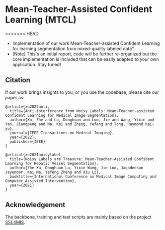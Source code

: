 # Mean-Teacher-Assisted Confident Learning (MTCL)
<<<<<<< HEAD
- Implementation of our work Mean-Teacher-assisted Confident Learning for learning segmentation from mixed-quality labeled data".    
- [Note] This's an initial report, code will be further re-organized but the core implementation is included that can be easily adapted to your own application. Stay tuned!


## Citation
If our work brings insights to you, or you use the codebase, please cite our paper as:
```
@article{xu2022anti,
  title={Anti-interference from Noisy Labels: Mean-Teacher-assisted Confident Learning for Medical Image Segmentation},
  author={Xu, Zhe and Lu, Donghuan and Luo, Jie and Wang, Yixin and Yan, Jiangpeng and Ma, Kai and Zheng, Yefeng and Tong, Raymond Kai-yu},
  journal={IEEE Transactions on Medical Imaging},
  year={2022},
  publisher={IEEE}
}

@artical{xu2021noisylabel,
  title={Noisy Labels are Treasure: Mean-Teacher-Assisted Confident Learning for Hepatic Vessel Segmentation},
  author={Zhe Xu, Donghuan Lu, Yixin Wang, Jie Luo, Jagadeesan Jayender, Kai Ma, Yefeng Zheng and Xiu Li},
  booktitle={International Conference on Medical Image Computing and Computer Assisted Intervention},
  year={2021}
}
```

## Acknowledgement
The backbone, training and test scripts are mainly based on the project [SSL4MIS](https://github.com/HiLab-git/SSL4MIS).    
